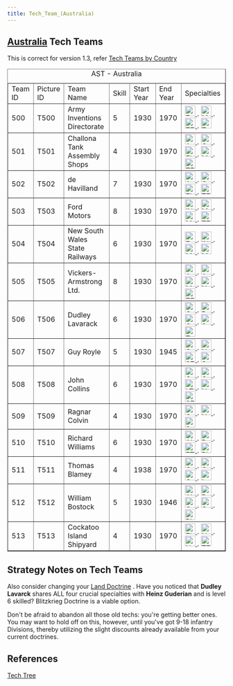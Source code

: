 ```yaml
---
title: Tech_Team_(Australia)
---
```


## [Australia](/wiki/Australia "Australia") Tech Teams

This is correct for version 1.3, refer [Tech Teams by Country](/wiki/Tech_Teams_by_Country "Tech Teams by Country")

<table border="1" cellpadding="2"><caption>AST - Australia</caption><tbody><tr><td>Team ID</td><td>Picture ID</td><td>Team Name</td><td>Skill</td><td>Start Year</td><td>End Year</td><td>Specialties</td></tr><tr><td>500</td><td>T500</td><td>Army Inventions Directorate</td><td>5</td><td>1930</td><td>1970</td><td><a class="image" href="/wiki/File:General_equipment.png" title="EQP"><img alt="EQP" data-file-height="24" data-file-width="24" data-url="/images/2/20/General_equipment.png" decoding="async" height="24" loading="lazy" src="/images/2/20/General_equipment.png" width="24"> </a>. <a class="image" href="/wiki/File:Mechanics.png" title="MCH"><img alt="MCH" data-file-height="24" data-file-width="24" data-url="/images/a/a1/Mechanics.png" decoding="async" height="24" loading="lazy" src="/images/a/a1/Mechanics.png" width="24"> </a>. <a class="image" href="/wiki/File:Technical_efficiency.png" title="TEC"><img alt="TEC" data-file-height="24" data-file-width="24" data-url="/images/9/9d/Technical_efficiency.png" decoding="async" height="24" loading="lazy" src="/images/9/9d/Technical_efficiency.png" width="24"> </a>. <a class="image" href="/wiki/File:Training.png" title="TRA"><img alt="TRA" data-file-height="24" data-file-width="24" data-url="/images/b/b1/Training.png" decoding="async" height="24" loading="lazy" src="/images/b/b1/Training.png" width="24"></a></td></tr><tr><td>501</td><td>T501</td><td>Challona Tank Assembly Shops</td><td>4</td><td>1930</td><td>1970</td><td><a class="image" href="/wiki/File:Artillery.png" title="ART"><img alt="ART" data-file-height="24" data-file-width="24" data-url="/images/d/d8/Artillery.png" decoding="async" height="24" loading="lazy" src="/images/d/d8/Artillery.png" width="24"> </a>. <a class="image" href="/wiki/File:Chemistry.png" title="CHE"><img alt="CHE" data-file-height="24" data-file-width="24" data-url="/images/1/19/Chemistry.png" decoding="async" height="24" loading="lazy" src="/images/1/19/Chemistry.png" width="24"> </a>. <a class="image" href="/wiki/File:Electronics.png" title="ELE"><img alt="ELE" data-file-height="24" data-file-width="24" data-url="/images/d/dd/Electronics.png" decoding="async" height="24" loading="lazy" src="/images/d/dd/Electronics.png" width="24"> </a>. <a class="image" href="/wiki/File:Mechanics.png" title="MCH"><img alt="MCH" data-file-height="24" data-file-width="24" data-url="/images/a/a1/Mechanics.png" decoding="async" height="24" loading="lazy" src="/images/a/a1/Mechanics.png" width="24"> </a>. <a class="image" href="/wiki/File:Technical_efficiency.png" title="TEC"><img alt="TEC" data-file-height="24" data-file-width="24" data-url="/images/9/9d/Technical_efficiency.png" decoding="async" height="24" loading="lazy" src="/images/9/9d/Technical_efficiency.png" width="24"></a></td></tr><tr><td>502</td><td>T502</td><td>de Havilland</td><td>7</td><td>1930</td><td>1970</td><td><a class="image" href="/wiki/File:Aeronautics.png" title="AER"><img alt="AER" data-file-height="24" data-file-width="24" data-url="/images/a/a1/Aeronautics.png" decoding="async" height="24" loading="lazy" src="/images/a/a1/Aeronautics.png" width="24"> </a>. <a class="image" href="/wiki/File:Chemistry.png" title="CHE"><img alt="CHE" data-file-height="24" data-file-width="24" data-url="/images/1/19/Chemistry.png" decoding="async" height="24" loading="lazy" src="/images/1/19/Chemistry.png" width="24"> </a>. <a class="image" href="/wiki/File:Electronics.png" title="ELE"><img alt="ELE" data-file-height="24" data-file-width="24" data-url="/images/d/dd/Electronics.png" decoding="async" height="24" loading="lazy" src="/images/d/dd/Electronics.png" width="24"> </a>. <a class="image" href="/wiki/File:Technical_efficiency.png" title="TEC"><img alt="TEC" data-file-height="24" data-file-width="24" data-url="/images/9/9d/Technical_efficiency.png" decoding="async" height="24" loading="lazy" src="/images/9/9d/Technical_efficiency.png" width="24"></a></td></tr><tr><td>503</td><td>T503</td><td>Ford Motors</td><td>8</td><td>1930</td><td>1970</td><td><a class="image" href="/wiki/File:Industrial_engineering.png" title="IND"><img alt="IND" data-file-height="24" data-file-width="24" data-url="/images/7/79/Industrial_engineering.png" decoding="async" height="24" loading="lazy" src="/images/7/79/Industrial_engineering.png" width="24"> </a>. <a class="image" href="/wiki/File:Management.png" title="MGT"><img alt="MGT" data-file-height="24" data-file-width="24" data-url="/images/c/c7/Management.png" decoding="async" height="24" loading="lazy" src="/images/c/c7/Management.png" width="24"> </a>. <a class="image" href="/wiki/File:Mechanics.png" title="MCH"><img alt="MCH" data-file-height="24" data-file-width="24" data-url="/images/a/a1/Mechanics.png" decoding="async" height="24" loading="lazy" src="/images/a/a1/Mechanics.png" width="24"> </a>. <a class="image" href="/wiki/File:Technical_efficiency.png" title="TEC"><img alt="TEC" data-file-height="24" data-file-width="24" data-url="/images/9/9d/Technical_efficiency.png" decoding="async" height="24" loading="lazy" src="/images/9/9d/Technical_efficiency.png" width="24"></a></td></tr><tr><td>504</td><td>T504</td><td>New South Wales State Railways</td><td>6</td><td>1930</td><td>1970</td><td><a class="image" href="/wiki/File:General_equipment.png" title="EQP"><img alt="EQP" data-file-height="24" data-file-width="24" data-url="/images/2/20/General_equipment.png" decoding="async" height="24" loading="lazy" src="/images/2/20/General_equipment.png" width="24"> </a>. <a class="image" href="/wiki/File:Industrial_engineering.png" title="IND"><img alt="IND" data-file-height="24" data-file-width="24" data-url="/images/7/79/Industrial_engineering.png" decoding="async" height="24" loading="lazy" src="/images/7/79/Industrial_engineering.png" width="24"> </a>. <a class="image" href="/wiki/File:Management.png" title="MGT"><img alt="MGT" data-file-height="24" data-file-width="24" data-url="/images/c/c7/Management.png" decoding="async" height="24" loading="lazy" src="/images/c/c7/Management.png" width="24"> </a>. <a class="image" href="/wiki/File:Mechanics.png" title="MCH"><img alt="MCH" data-file-height="24" data-file-width="24" data-url="/images/a/a1/Mechanics.png" decoding="async" height="24" loading="lazy" src="/images/a/a1/Mechanics.png" width="24"></a></td></tr><tr><td>505</td><td>T505</td><td>Vickers-Armstrong Ltd.</td><td>8</td><td>1930</td><td>1970</td><td><a class="image" href="/wiki/File:Aeronautics.png" title="AER"><img alt="AER" data-file-height="24" data-file-width="24" data-url="/images/a/a1/Aeronautics.png" decoding="async" height="24" loading="lazy" src="/images/a/a1/Aeronautics.png" width="24"> </a>. <a class="image" href="/wiki/File:Artillery.png" title="ART"><img alt="ART" data-file-height="24" data-file-width="24" data-url="/images/d/d8/Artillery.png" decoding="async" height="24" loading="lazy" src="/images/d/d8/Artillery.png" width="24"> </a>. <a class="image" href="/wiki/File:Mechanics.png" title="MCH"><img alt="MCH" data-file-height="24" data-file-width="24" data-url="/images/a/a1/Mechanics.png" decoding="async" height="24" loading="lazy" src="/images/a/a1/Mechanics.png" width="24"> </a>. <a class="image" href="/wiki/File:Naval_engineering.png" title="NVE"><img alt="NVE" data-file-height="24" data-file-width="24" data-url="/images/0/09/Naval_engineering.png" decoding="async" height="24" loading="lazy" src="/images/0/09/Naval_engineering.png" width="24"> </a>. <a class="image" href="/wiki/File:Technical_efficiency.png" title="TEC"><img alt="TEC" data-file-height="24" data-file-width="24" data-url="/images/9/9d/Technical_efficiency.png" decoding="async" height="24" loading="lazy" src="/images/9/9d/Technical_efficiency.png" width="24"></a></td></tr><tr><td>506</td><td>T506</td><td>Dudley Lavarack</td><td>6</td><td>1930</td><td>1970</td><td><a class="image" href="/wiki/File:Combined_arms_focus.png" title="CAF"><img alt="CAF" data-file-height="24" data-file-width="24" data-url="/images/f/f8/Combined_arms_focus.png" decoding="async" height="24" loading="lazy" src="/images/f/f8/Combined_arms_focus.png" width="24"> </a>. <a class="image" href="/wiki/File:Decentralized_execution.png" title="DEX"><img alt="DEX" data-file-height="24" data-file-width="24" data-url="/images/0/0d/Decentralized_execution.png" decoding="async" height="24" loading="lazy" src="/images/0/0d/Decentralized_execution.png" width="24"> </a>. <a class="image" href="/wiki/File:Individual_courage.png" title="CRG"><img alt="CRG" data-file-height="24" data-file-width="24" data-url="/images/3/38/Individual_courage.png" decoding="async" height="24" loading="lazy" src="/images/3/38/Individual_courage.png" width="24"> </a>. <a class="image" href="/wiki/File:Small_unit_tactics.png" title="SMT"><img alt="SMT" data-file-height="24" data-file-width="24" data-url="/images/2/2f/Small_unit_tactics.png" decoding="async" height="24" loading="lazy" src="/images/2/2f/Small_unit_tactics.png" width="24"> </a>. <a class="image" href="/wiki/File:Training.png" title="TRA"><img alt="TRA" data-file-height="24" data-file-width="24" data-url="/images/b/b1/Training.png" decoding="async" height="24" loading="lazy" src="/images/b/b1/Training.png" width="24"></a></td></tr><tr><td>507</td><td>T507</td><td>Guy Royle</td><td>5</td><td>1930</td><td>1945</td><td><a class="image" href="/wiki/File:Centralized_execution.png" title="CEX"><img alt="CEX" data-file-height="24" data-file-width="24" data-url="/images/b/bc/Centralized_execution.png" decoding="async" height="24" loading="lazy" src="/images/b/bc/Centralized_execution.png" width="24"> </a>. <a class="image" href="/wiki/File:Naval_training.png" title="NVT"><img alt="NVT" data-file-height="24" data-file-width="24" data-url="/images/1/10/Naval_training.png" decoding="async" height="24" loading="lazy" src="/images/1/10/Naval_training.png" width="24"> </a>. <a class="image" href="/wiki/File:Seamanship.png" title="SEA"><img alt="SEA" data-file-height="24" data-file-width="24" data-url="/images/2/22/Seamanship.png" decoding="async" height="24" loading="lazy" src="/images/2/22/Seamanship.png" width="24"> </a>. <a class="image" href="/wiki/File:Submarine_tactics.png" title="SUB"><img alt="SUB" data-file-height="24" data-file-width="24" data-url="/images/6/61/Submarine_tactics.png" decoding="async" height="24" loading="lazy" src="/images/6/61/Submarine_tactics.png" width="24"></a></td></tr><tr><td>508</td><td>T508</td><td>John Collins</td><td>6</td><td>1930</td><td>1970</td><td><a class="image" href="/wiki/File:Carrier_tactics.png" title="CAR"><img alt="CAR" data-file-height="24" data-file-width="24" data-url="/images/e/e9/Carrier_tactics.png" decoding="async" height="24" loading="lazy" src="/images/e/e9/Carrier_tactics.png" width="24"> </a>. <a class="image" href="/wiki/File:Centralized_execution.png" title="CEX"><img alt="CEX" data-file-height="24" data-file-width="24" data-url="/images/b/bc/Centralized_execution.png" decoding="async" height="24" loading="lazy" src="/images/b/bc/Centralized_execution.png" width="24"> </a>. <a class="image" href="/wiki/File:Large_taskforce_tactics.png" title="LTF"><img alt="LTF" data-file-height="24" data-file-width="24" data-url="/images/e/e7/Large_taskforce_tactics.png" decoding="async" height="24" loading="lazy" src="/images/e/e7/Large_taskforce_tactics.png" width="24"> </a>. <a class="image" href="/wiki/File:Naval_training.png" title="NVT"><img alt="NVT" data-file-height="24" data-file-width="24" data-url="/images/1/10/Naval_training.png" decoding="async" height="24" loading="lazy" src="/images/1/10/Naval_training.png" width="24"> </a>. <a class="image" href="/wiki/File:Seamanship.png" title="SEA"><img alt="SEA" data-file-height="24" data-file-width="24" data-url="/images/2/22/Seamanship.png" decoding="async" height="24" loading="lazy" src="/images/2/22/Seamanship.png" width="24"></a></td></tr><tr><td>509</td><td>T509</td><td>Ragnar Colvin</td><td>4</td><td>1930</td><td>1970</td><td><a class="image" href="/wiki/File:Centralized_execution.png" title="CEX"><img alt="CEX" data-file-height="24" data-file-width="24" data-url="/images/b/bc/Centralized_execution.png" decoding="async" height="24" loading="lazy" src="/images/b/bc/Centralized_execution.png" width="24"> </a>. <a class="image" href="/wiki/File:Naval_training.png" title="NVT"><img alt="NVT" data-file-height="24" data-file-width="24" data-url="/images/1/10/Naval_training.png" decoding="async" height="24" loading="lazy" src="/images/1/10/Naval_training.png" width="24"> </a>. <a class="image" href="/wiki/File:Small_taskforce_tactics.png" title="STF"><img alt="STF" data-file-height="24" data-file-width="24" data-url="/images/4/48/Small_taskforce_tactics.png" decoding="async" height="24" loading="lazy" src="/images/4/48/Small_taskforce_tactics.png" width="24"></a></td></tr><tr><td>510</td><td>T510</td><td>Richard Williams</td><td>6</td><td>1930</td><td>1970</td><td><a class="image" href="/wiki/File:Aircraft_testing.png" title="AIR"><img alt="AIR" data-file-height="24" data-file-width="24" data-url="/images/8/87/Aircraft_testing.png" decoding="async" height="24" loading="lazy" src="/images/8/87/Aircraft_testing.png" width="24"> </a>. <a class="image" href="/wiki/File:Decentralized_execution.png" title="DEX"><img alt="DEX" data-file-height="24" data-file-width="24" data-url="/images/0/0d/Decentralized_execution.png" decoding="async" height="24" loading="lazy" src="/images/0/0d/Decentralized_execution.png" width="24"> </a>. <a class="image" href="/wiki/File:Fighter_tactics.png" title="FTR"><img alt="FTR" data-file-height="24" data-file-width="24" data-url="/images/8/8a/Fighter_tactics.png" decoding="async" height="24" loading="lazy" src="/images/8/8a/Fighter_tactics.png" width="24"> </a>. <a class="image" href="/wiki/File:Piloting.png" title="PIL"><img alt="PIL" data-file-height="24" data-file-width="24" data-url="/images/6/6b/Piloting.png" decoding="async" height="24" loading="lazy" src="/images/6/6b/Piloting.png" width="24"></a></td></tr><tr><td>511</td><td>T511</td><td>Thomas Blamey</td><td>4</td><td>1938</td><td>1970</td><td><a class="image" href="/wiki/File:Centralized_execution.png" title="CEX"><img alt="CEX" data-file-height="24" data-file-width="24" data-url="/images/b/bc/Centralized_execution.png" decoding="async" height="24" loading="lazy" src="/images/b/bc/Centralized_execution.png" width="24"> </a>. <a class="image" href="/wiki/File:Combined_arms_focus.png" title="CAF"><img alt="CAF" data-file-height="24" data-file-width="24" data-url="/images/f/f8/Combined_arms_focus.png" decoding="async" height="24" loading="lazy" src="/images/f/f8/Combined_arms_focus.png" width="24"> </a>. <a class="image" href="/wiki/File:Individual_courage.png" title="CRG"><img alt="CRG" data-file-height="24" data-file-width="24" data-url="/images/3/38/Individual_courage.png" decoding="async" height="24" loading="lazy" src="/images/3/38/Individual_courage.png" width="24"> </a>. <a class="image" href="/wiki/File:Large_unit_tactics.png" title="LGT"><img alt="LGT" data-file-height="24" data-file-width="24" data-url="/images/1/1d/Large_unit_tactics.png" decoding="async" height="24" loading="lazy" src="/images/1/1d/Large_unit_tactics.png" width="24"></a></td></tr><tr><td>512</td><td>T512</td><td>William Bostock</td><td>5</td><td>1930</td><td>1946</td><td><a class="image" href="/wiki/File:Aircraft_testing.png" title="AIR"><img alt="AIR" data-file-height="24" data-file-width="24" data-url="/images/8/87/Aircraft_testing.png" decoding="async" height="24" loading="lazy" src="/images/8/87/Aircraft_testing.png" width="24"> </a>. <a class="image" href="/wiki/File:Bomber_tactics.png" title="BOM"><img alt="BOM" data-file-height="24" data-file-width="24" data-url="/images/2/26/Bomber_tactics.png" decoding="async" height="24" loading="lazy" src="/images/2/26/Bomber_tactics.png" width="24"> </a>. <a class="image" href="/wiki/File:Centralized_execution.png" title="CEX"><img alt="CEX" data-file-height="24" data-file-width="24" data-url="/images/b/bc/Centralized_execution.png" decoding="async" height="24" loading="lazy" src="/images/b/bc/Centralized_execution.png" width="24"> </a>. <a class="image" href="/wiki/File:Combined_arms_focus.png" title="CAF"><img alt="CAF" data-file-height="24" data-file-width="24" data-url="/images/f/f8/Combined_arms_focus.png" decoding="async" height="24" loading="lazy" src="/images/f/f8/Combined_arms_focus.png" width="24"> </a>. <a class="image" href="/wiki/File:Piloting.png" title="PIL"><img alt="PIL" data-file-height="24" data-file-width="24" data-url="/images/6/6b/Piloting.png" decoding="async" height="24" loading="lazy" src="/images/6/6b/Piloting.png" width="24"></a></td></tr><tr><td>513</td><td>T513</td><td>Cockatoo Island Shipyard</td><td>4</td><td>1930</td><td>1970</td><td><a class="image" href="/wiki/File:Electronics.png" title="ELE"><img alt="ELE" data-file-height="24" data-file-width="24" data-url="/images/d/dd/Electronics.png" decoding="async" height="24" loading="lazy" src="/images/d/dd/Electronics.png" width="24"> </a>. <a class="image" href="/wiki/File:Naval_artillery.png" title="NVA"><img alt="NVA" data-file-height="24" data-file-width="24" data-url="/images/e/ea/Naval_artillery.png" decoding="async" height="24" loading="lazy" src="/images/e/ea/Naval_artillery.png" width="24"> </a>. <a class="image" href="/wiki/File:Naval_engineering.png" title="NVE"><img alt="NVE" data-file-height="24" data-file-width="24" data-url="/images/0/09/Naval_engineering.png" decoding="async" height="24" loading="lazy" src="/images/0/09/Naval_engineering.png" width="24"> </a>. <a class="image" href="/wiki/File:Technical_efficiency.png" title="TEC"><img alt="TEC" data-file-height="24" data-file-width="24" data-url="/images/9/9d/Technical_efficiency.png" decoding="async" height="24" loading="lazy" src="/images/9/9d/Technical_efficiency.png" width="24"></a></td></tr></tbody></table>

## Strategy Notes on Tech Teams

Also consider changing your [Land Doctrine](/wiki/Land_Doctrine "Land Doctrine") . Have you noticed that **Dudley Lavarck** shares ALL four crucial specialties with **Heinz Guderian** and is level 6 skilled? Blitzkrieg Doctrine is a viable option.

Don't be afraid to abandon all those old techs: you're getting better ones. You may want to hold off on this, however, until you've got 9-18 infantry Divisions, thereby utilizing the slight discounts already available from your current doctrines.

## References

[Tech Tree](/wiki/Tech_Tree "Tech Tree")
